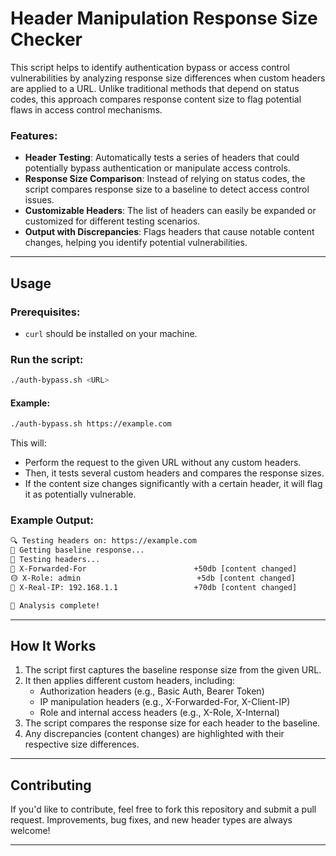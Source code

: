 # Header Manipulation Response Size Checker

This script helps to identify authentication bypass or access control vulnerabilities by analyzing response size differences when custom headers are applied to a URL. Unlike traditional methods that depend on status codes, this approach compares response content size to flag potential flaws in access control mechanisms.

### Features:
- **Header Testing**: Automatically tests a series of headers that could potentially bypass authentication or manipulate access controls.
- **Response Size Comparison**: Instead of relying on status codes, the script compares response size to a baseline to detect access control issues.
- **Customizable Headers**: The list of headers can easily be expanded or customized for different testing scenarios.
- **Output with Discrepancies**: Flags headers that cause notable content changes, helping you identify potential vulnerabilities.

---

## Usage

### Prerequisites:
- `curl` should be installed on your machine.

### Run the script:
```bash
./auth-bypass.sh <URL>
```

#### Example:
```bash
./auth-bypass.sh https://example.com
```

This will:
- Perform the request to the given URL without any custom headers.
- Then, it tests several custom headers and compares the response sizes.
- If the content size changes significantly with a certain header, it will flag it as potentially vulnerable.

### Example Output:
```bash
🔍 Testing headers on: https://example.com
📡 Getting baseline response...
🔄 Testing headers...
🔴 X-Forwarded-For                        +50db [content changed]
🟡 X-Role: admin                          +5db [content changed]
🔴 X-Real-IP: 192.168.1.1                 +70db [content changed]

💫 Analysis complete!
```

---

## How It Works

1. The script first captures the baseline response size from the given URL.
2. It then applies different custom headers, including:
   - Authorization headers (e.g., Basic Auth, Bearer Token)
   - IP manipulation headers (e.g., X-Forwarded-For, X-Client-IP)
   - Role and internal access headers (e.g., X-Role, X-Internal)
3. The script compares the response size for each header to the baseline.
4. Any discrepancies (content changes) are highlighted with their respective size differences.

---

## Contributing

If you'd like to contribute, feel free to fork this repository and submit a pull request. Improvements, bug fixes, and new header types are always welcome!

---
